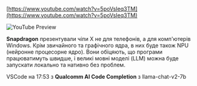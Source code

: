 <!--
date: 2024-04-24T22:44:33
-->


[https://www.youtube.com/watch?v=5poVsIeq3TM](https://www.youtube.com/watch?v=5poVsIeq3TM)

![YouTube Preview](https://img.youtube.com/vi/5poVsIeq3TM/mqdefault.jpg)

**Snapdragon**  презентували чіпи X не для телефонів, а для комп'ютерів Windows. Крім звичайного та графічного ядра, в них буде також NPU (нейронне процесорне ядро). Вони обіцяють, що програми працюватимуть швидше, і великі мовні моделі (LLM) можна буде запускати локально та нативно без проблем.

VSCode на 17:53 
з **Qualcomm AI Code Completion** 
з llama-chat-v2-7b